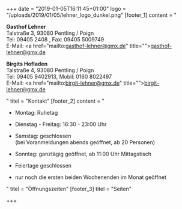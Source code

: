 +++
date = "2019-01-05T16:11:45+01:00"
logo = "/uploads/2019/01/05/lehner_logo_dunkel.png"
[footer_1]
content = "<p><strong>Gasthof Lehner</strong><br>Talstraße 3, 93080 Pentling / Poign<br>Tel: 09405 2408 , Fax: 09405 5009749<br>E-Mail: <a href=\"mailto:gasthof-lehner@gmx.de\" title=\"\">gasthof-lehner@gmx.de</a></p><p></p><p></p><p><strong>Birgits Hofladen<br></strong>Talstraße 4, 93080 Pentling / Poign<br>Tel: 09405 9402913, Mobil: 0160 8022497<br>E-Mail: <a href=\"mailto:birgit-lehner@gmx.de\" title=\"\">birgit-lehner@gmx.de</a></p>"
titel = "Kontakt"
[footer_2]
content = "<ul><li><p>Montag: Ruhetag</p></li><li><p>Dienstag - Freitag: 16:30 - 23:00 Uhr</p></li><li><p>Samstag: geschlossen<br>(bei Voranmeldungen abends geöffnet, ab 20 Personen)</p></li><li><p>Sonntag: ganztägig geöffnet, ab 11:00 Uhr Mittagstisch</p></li><li><p>Feiertage geschlossen</p></li><li><p>nur noch die ersten beiden Wochenenden im Monat geöffnet</p></li></ul>"
titel = "Öffnungszeiten"
[footer_3]
titel = "Seiten"

+++
